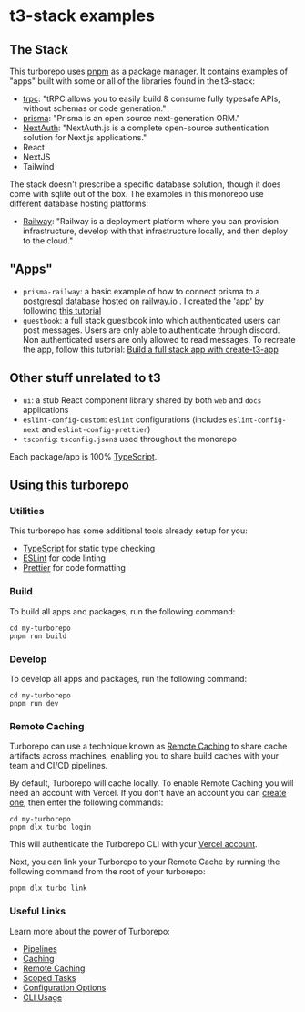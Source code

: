 # t3-stack examples

## The Stack

This turborepo uses [pnpm](https://pnpm.io) as a package manager. It contains examples of "apps" built with some or all of the libraries found in the t3-stack:
- [trpc](https://trpc.io/): "tRPC allows you to easily build & consume fully typesafe APIs, without schemas or code generation."
- [prisma](https://www.prisma.io/): "Prisma is an open source next-generation ORM."
- [NextAuth](https://next-auth.js.org/): "NextAuth.js is a complete open-source authentication solution for Next.js applications."
- React
- NextJS
- Tailwind

The stack doesn't prescribe a specific database solution, though it does come with sqlite out of the box. The examples in this monorepo use different database hosting platforms:
- [Railway](https://railway.app/): "Railway is a deployment platform where you can provision infrastructure, develop with that infrastructure locally, and then deploy to the cloud."

## "Apps"

- `prisma-railway`: a basic example of how to connect prisma to a postgresql database hosted on [railway.io](railway.io) . I created the 'app' by following [this tutorial](https://dev.to/nextdev/how-to-connect-railway-app-with-nextjs-using-prisma-1eo8)
- `guestbook`: a full stack guestbook into which authenticated users can post messages. Users are only able to authenticate through discord. Non authenticated users are only allowed to read messages. To recreate the app, follow this tutorial: [Build a full stack app with create-t3-app](https://www.nexxel.dev/blog/ct3a-guestbook)

## Other stuff unrelated to t3

- `ui`: a stub React component library shared by both `web` and `docs` applications
- `eslint-config-custom`: `eslint` configurations (includes `eslint-config-next` and `eslint-config-prettier`)
- `tsconfig`: `tsconfig.json`s used throughout the monorepo

Each package/app is 100% [TypeScript](https://www.typescriptlang.org/).

## Using this turborepo

### Utilities

This turborepo has some additional tools already setup for you:

- [TypeScript](https://www.typescriptlang.org/) for static type checking
- [ESLint](https://eslint.org/) for code linting
- [Prettier](https://prettier.io) for code formatting

### Build

To build all apps and packages, run the following command:

```
cd my-turborepo
pnpm run build
```

### Develop

To develop all apps and packages, run the following command:

```
cd my-turborepo
pnpm run dev
```

### Remote Caching

Turborepo can use a technique known as [Remote Caching](https://turborepo.org/docs/core-concepts/remote-caching) to share cache artifacts across machines, enabling you to share build caches with your team and CI/CD pipelines.

By default, Turborepo will cache locally. To enable Remote Caching you will need an account with Vercel. If you don't have an account you can [create one](https://vercel.com/signup), then enter the following commands:

```
cd my-turborepo
pnpm dlx turbo login
```

This will authenticate the Turborepo CLI with your [Vercel account](https://vercel.com/docs/concepts/personal-accounts/overview).

Next, you can link your Turborepo to your Remote Cache by running the following command from the root of your turborepo:

```
pnpm dlx turbo link
```

### Useful Links

Learn more about the power of Turborepo:

- [Pipelines](https://turborepo.org/docs/core-concepts/pipelines)
- [Caching](https://turborepo.org/docs/core-concepts/caching)
- [Remote Caching](https://turborepo.org/docs/core-concepts/remote-caching)
- [Scoped Tasks](https://turborepo.org/docs/core-concepts/scopes)
- [Configuration Options](https://turborepo.org/docs/reference/configuration)
- [CLI Usage](https://turborepo.org/docs/reference/command-line-reference)
